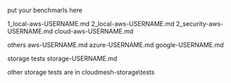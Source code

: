 put your benchmarls here

1_local-aws-USERNAME.md
2_local-aws-USERNAME.md
2_security-aws-USERNAME.md
cloud-aws-USERNAME.md

others
aws-USERNAME.md
azure-USERNAME.md
google-USERNAME.md

storage tests
storage-USERNAME.md

other storage tests are in cloudmesh-storage\tests
